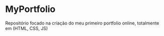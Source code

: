 # MyPortfolio
Repositório focado na criação do meu primeiro portfolio online, totalmente em (HTML, CSS, JS)
